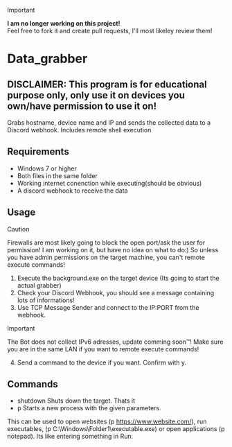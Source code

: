 > [!IMPORTANT]
> **I am no longer working on this project!**  
> Feel free to fork it and create pull requests, I'll most likeley review them!
# Data_grabber
## DISCLAIMER: This program is for educational purpose only, only use it on devices you own/have permission to use it on!
Grabs hostname, device name and IP and sends the collected data to a Discord webhook.
Includes remote shell execution
## Requirements
- Windows 7 or higher
- Both files in the same folder
- Working internet conenction while executing(should be obvious)
-  A discord webhook to receive the data
## Usage
> [!CAUTION]
> Firewalls are most likely going to block the open port/ask the user for permission!
> I am working on it, but have no idea on what to do:)
> So unless you have admin permissions on the target machine, you can't remote execute commands!
1. Execute the background.exe on the target device (Its going to start the actual grabber)
2. Check your Discord Webhook, you should see a message containing lots of informations!
3. Use TCP Message Sender and connect to the IP:PORT from the webhook.
> [!IMPORTANT]
> The Bot does not collect IPv6 adresses, update comming soon™!
> Make sure you are in the same LAN if you want to remote execute commands!
4. Send a command to the device if you want. Confirm with y.
## Commands
- shutdown   Shuts down the target. Thats it
- p <parameter>   Starts a new process with the given parameters.

This can be used to open websites (p https://www.website.com/), run executables, (p C:\Windows\Folder1\executable.exe) 
or open applications (p notepad). Its like entering something in Run.
